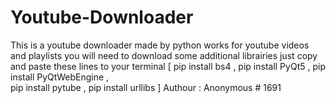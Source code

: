 # Youtube-Downloader
This is a youtube downloader made by python works for youtube videos and playlists 
you will need to download some additional librairies 
just copy and paste these lines to your terminal 
[ pip install bs4 ,
pip install PyQt5 ,
pip install PyQtWebEngine ,       
pip install pytube ,
pip install urllibs ]
Authour : Anonymous # 1691 
